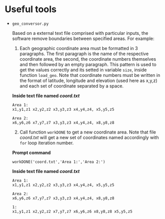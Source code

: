 # Useful tools

- `geo_conversor.py`

     Based on a external text file comprised with particular inputs, the software remove boundaries between specified areas. For example:
     1. Each geographic coordinate area must be formatted in 3 paragraphs. The first paragraph is the name of the respective coordinate area, the second, the coordinate numbers themselves and then followed by an empty paragraph. This pattern is used to get the values correctly and its setted in variable `size`, inside function `load_geo`. Note that coordinate numbers must be written in the format of latitude, longitude and elevation (used here as x,y,z) and each set of coordinate separated by a space.
     
     **Inside text file named _coord.txt_**
     ```
     Area 1:
     x1,y1,z1 x2,y2,z2 x3,y3,z3 x4,y4,z4, x5,y5,z5
     
     Area 2:
     x6,y6,z6 x7,y7,z7 x3,y3,z3 x4,y4,z4, x8,y8,z8
     
     ```
     
     2. Call function `workDONE` to get a new coordinate area. Note that file _coord.txt_ will get a new set of coordinates named accordingly with `for` loop iteration number.
     
     **Prompt command**
     ```
     workDONE('coord.txt','Area 1:','Area 2:')
     ```
     
     **Inside text file named _coord.txt_**
     ```
     Area 1:
     x1,y1,z1 x2,y2,z2 x3,y3,z3 x4,y4,z4, x5,y5,z5
     
     Area 2:
     x6,y6,z6 x7,y7,z7 x3,y3,z3 x4,y4,z4, x8,y8,z8
     
     1:
     x1,y1,z1 x2,y2,z2 x7,y7,z7 x6,y6,z6 x8,y8,z8 x5,y5,z5
     ```
